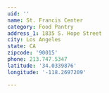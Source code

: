 ```yaml
---
uid: ''
name: St. Francis Center
category: Food Pantry
address_1: 1835 S. Hope Street
city: Los Angeles
state: CA
zipcode: '90015'
phone: 213.747.5347
latitude: '34.0339876'
longitude: '-118.2697209'

---
```

